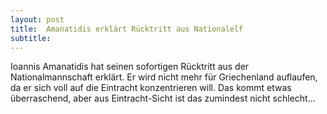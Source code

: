 ```yaml
---
layout: post
title:  Amanatidis erklärt Rücktritt aus Nationalelf
subtitle:  
---
```


Ioannis Amanatidis hat seinen sofortigen Rücktritt aus der Nationalmannschaft erklärt. Er wird nicht mehr für Griechenland auflaufen, da er sich voll auf die Eintracht konzentrieren will.  Das kommt etwas überraschend, aber aus Eintracht-Sicht ist das zumindest nicht schlecht...


